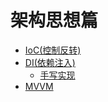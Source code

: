 # 架构思想篇

* [IoC(控制反转)](Ioc/README.md)
* [DI(依赖注入)](DI/README.md)
  + [手写实现](DI/手写实现.md)
* [MVVM](MVVM/README.md)
